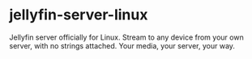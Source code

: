 # jellyfin-server-linux
Jellyfin server officially for Linux. Stream to any device from your own server, with no strings attached. Your media, your server, your way.
